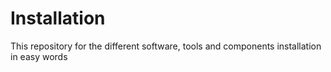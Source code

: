 # Installation
This repository for the different software, tools and components installation in easy words
